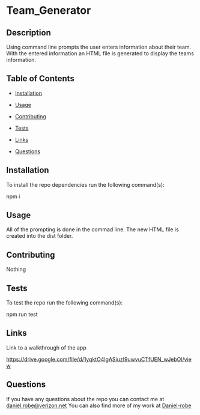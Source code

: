 # Team_Generator
  

  ## Description

  Using command line prompts the user enters information about their team. With the entered information an HTML file is generated to display the teams information.

  ## Table of Contents 

  * [Installation](#installation)
  * [Usage](#usage)
  
  * [Contributing](#contributing)
  * [Tests](#tests)
  * [Links](#links)
  * [Questions](#questions)

  ## Installation

  To install the repo dependencies run the following command(s):
  
  npm i

  ## Usage

  All of the prompting is done in the commad line. The new HTML file is created into the dist folder.

  

  ## Contributing

  Nothing

  ## Tests

  To test the repo run the following command(s):

  npm run test

  ## Links
  
  Link to a walkthrough of the app
  
  https://drive.google.com/file/d/1yqktO4lgASiuzI9uwvuCTfUEN_wJebOl/view

  ## Questions 

  If you have any questions about the repo you can contact me at daniel.robe@verizon.net
  You can also find more of my work at [Daniel-robe](https://github.com/Daniel-robe/)
